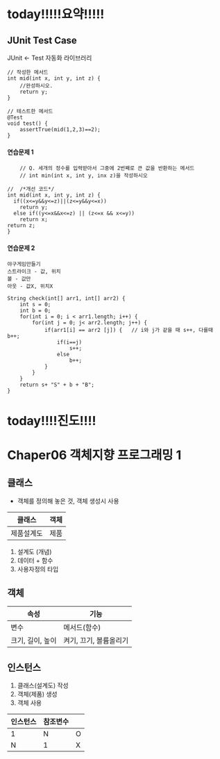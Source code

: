 # today!!!!!요약!!!!!

## JUnit Test Case

JUnit <- Test 자동화 라이브러리
```
// 작성한 메서드
int mid(int x, int y, int z) {
	//완성하시오.
	return y;
}

// 테스트한 메서드
@Test
void test() {
	assertTrue(mid(1,2,3)==2);
}
```
#### 연습문제 1
```
	// Q. 세개의 정수를 입력받아서 그중에 2번째로 큰 값을 반환하는 메서드
	// int min(int x, int y, inx z)을 작성하시오
```	
```
//	/*개선 코드*/
int mid(int x, int y, int z) {
  if((x<=y&&y<=z)||(z<=y&&y<=x))
    return y;
  else if((y<=x&&x<=z) || (z<=x && x<=y))
    return x;
return z;
}
```

#### 연습문제 2
```
야구게임만들기
스트라이크 - 값, 위치
볼 - 값만
아웃 - 값X, 위치X
```
```
String check(int[] arr1, int[] arr2) {
	int s = 0;
	int b = 0;
	for(int i = 0; i < arr1.length; i++) {
		for(int j = 0; j< arr2.length; j++) {
			if(arr1[i] == arr2 [j]) {	// i와 j가 같을 때 s++, 다를때 b++;
				if(i==j)
					s++;
				else
					b++;
			}
		}
	}
	return s+ "S" + b + "B";
}
```

# today!!!!진도!!!!


# Chaper06 객체지향 프로그래밍 1



## 클래스
 - 객체를 정의해 놓은 것, 객체 생성시 사용

|클래스|객체|
|--|--|
|제품설계도|제품|

 1. 설계도 (개념)
 2. 데이터 + 함수
 3. 사용자정의 타입

## 객체
 
|속성|기능|
|--|--|
|변수|메서드(함수)|
|크기, 길이, 높이|켜기, 끄기, 볼륨올리기|

## 인스턴스

1. 클래스(설계도) 작성
2. 객체(제품) 생성
3. 객체 사용

|인스턴스|참조변수||
|--|--|--|
|1|N|O|
|N|1|X|


<!--stackedit_data:
eyJoaXN0b3J5IjpbMTkyNzQxNTkwMywtMzg1OTU2NzEwXX0=
-->